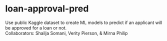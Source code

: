 # loan-approval-pred
Use public Kaggle dataset to create ML models to predict if an applicant will be approved for a loan or not.\
Collaborators: Shailja Somani, Verity Pierson, & Mirna Philip
